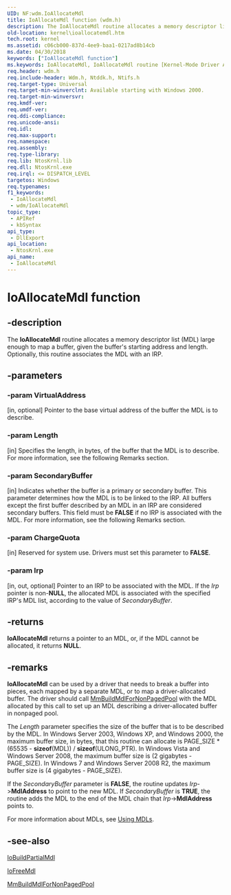 ```yaml
---
UID: NF:wdm.IoAllocateMdl
title: IoAllocateMdl function (wdm.h)
description: The IoAllocateMdl routine allocates a memory descriptor list (MDL) large enough to map a buffer, given the buffer's starting address and length. Optionally, this routine associates the MDL with an IRP.
old-location: kernel\ioallocatemdl.htm
tech.root: kernel
ms.assetid: c06cb000-837d-4ee9-baa1-0217ad8b14cb
ms.date: 04/30/2018
keywords: ["IoAllocateMdl function"]
ms.keywords: IoAllocateMdl, IoAllocateMdl routine [Kernel-Mode Driver Architecture], k104_8f4336cd-03b0-4ca2-9538-182970594ba3.xml, kernel.ioallocatemdl, wdm/IoAllocateMdl
req.header: wdm.h
req.include-header: Wdm.h, Ntddk.h, Ntifs.h
req.target-type: Universal
req.target-min-winverclnt: Available starting with Windows 2000.
req.target-min-winversvr: 
req.kmdf-ver: 
req.umdf-ver: 
req.ddi-compliance: 
req.unicode-ansi: 
req.idl: 
req.max-support: 
req.namespace: 
req.assembly: 
req.type-library: 
req.lib: NtosKrnl.lib
req.dll: NtosKrnl.exe
req.irql: <= DISPATCH_LEVEL
targetos: Windows
req.typenames: 
f1_keywords:
 - IoAllocateMdl
 - wdm/IoAllocateMdl
topic_type:
 - APIRef
 - kbSyntax
api_type:
 - DllExport
api_location:
 - NtosKrnl.exe
api_name:
 - IoAllocateMdl
---
```


# IoAllocateMdl function


## -description

The <b>IoAllocateMdl</b> routine allocates a memory descriptor list (MDL) large enough to map a buffer, given the buffer's starting address and length. Optionally, this routine associates the MDL with an IRP.

## -parameters

### -param VirtualAddress 

[in, optional]
Pointer to the base virtual address of the buffer the MDL is to describe.

### -param Length 

[in]
Specifies the length, in bytes, of the buffer that the MDL is to describe. For more information, see the following Remarks section.

### -param SecondaryBuffer 

[in]
Indicates whether the buffer is a primary or secondary buffer. This parameter determines how the MDL is to be linked to the IRP. All buffers except the first buffer described by an MDL in an IRP are considered secondary buffers. This field must be <b>FALSE</b> if no IRP is associated with the MDL. For more information, see the following Remarks section.

### -param ChargeQuota 

[in]
Reserved for system use. Drivers must set this parameter to <b>FALSE</b>.

### -param Irp 

[in, out, optional]
Pointer to an IRP to be associated with the MDL. If the <i>Irp</i> pointer is non-<b>NULL</b>, the allocated MDL is associated with the specified IRP's MDL list, according to the value of <i>SecondaryBuffer</i>.

## -returns

<b>IoAllocateMdl</b> returns a pointer to an MDL, or, if the MDL cannot be allocated, it returns <b>NULL</b>.

## -remarks

<b>IoAllocateMdl</b> can be used by a driver that needs to break a buffer into pieces, each mapped by a separate MDL, or to map a driver-allocated buffer. The driver should call <a href="https://docs.microsoft.com/windows-hardware/drivers/ddi/wdm/nf-wdm-mmbuildmdlfornonpagedpool">MmBuildMdlForNonPagedPool</a> with the MDL allocated by this call to set up an MDL describing a driver-allocated buffer in nonpaged pool.

The <i>Length</i> parameter specifies the size of the buffer that is to be described by the MDL. In Windows Server 2003, Windows XP, and Windows 2000, the maximum buffer size, in bytes, that this routine can allocate is PAGE_SIZE * (65535 - <b>sizeof</b>(MDL)) / <b>sizeof</b>(ULONG_PTR). In Windows Vista and Windows Server 2008, the maximum buffer size is (2 gigabytes - PAGE_SIZE). In Windows 7 and Windows Server 2008 R2, the maximum buffer size is (4 gigabytes - PAGE_SIZE).

If the <i>SecondaryBuffer</i> parameter is <b>FALSE</b>, the routine updates <i>Irp</i>-><b>MdlAddress</b> to point to the new MDL. If <i>SecondaryBuffer</i> is <b>TRUE</b>, the routine adds the MDL to the end of the MDL chain that <i>Irp</i>-><b>MdlAddress</b> points to.

For more information about MDLs, see <a href="https://docs.microsoft.com/windows-hardware/drivers/kernel/using-mdls">Using MDLs</a>.

## -see-also

<a href="https://docs.microsoft.com/windows-hardware/drivers/ddi/wdm/nf-wdm-iobuildpartialmdl">IoBuildPartialMdl</a>



<a href="https://docs.microsoft.com/windows-hardware/drivers/ddi/wdm/nf-wdm-iofreemdl">IoFreeMdl</a>



<a href="https://docs.microsoft.com/windows-hardware/drivers/ddi/wdm/nf-wdm-mmbuildmdlfornonpagedpool">MmBuildMdlForNonPagedPool</a>

